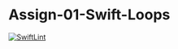 # Assign-01-Swift-Loops
[![SwiftLint](https://github.com/ICS4UALEXDM/Assign-01-Swift-Loops/actions/workflows/main.yml/badge.svg)](https://github.com/ICS4UALEXDM/Assign-01-Swift-Loops/actions/workflows/main.yml)

